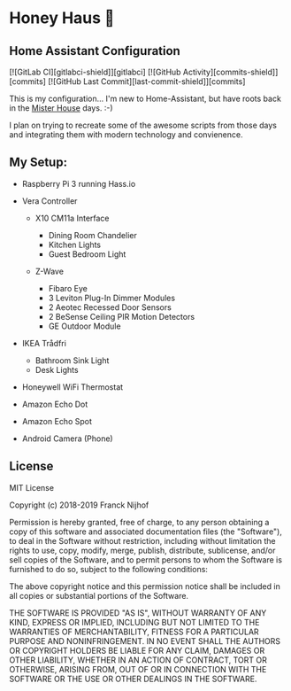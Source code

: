 # Honey Haus :honeybee:

## Home Assistant Configuration

[![GitLab CI][gitlabci-shield]][gitlabci]
[![GitHub Activity][commits-shield]][commits]
[![GitHub Last Commit][last-commit-shield]][commits]

This is my configuration... I'm new to Home-Assistant, but have roots back
in the [Mister House](http://misterhouse.net) days. :-)

I plan on trying to recreate some of the awesome scripts from those days and
integrating them with modern technology and convienence.

## My Setup:

- Raspberry Pi 3 running Hass.io
- Vera Controller

  - X10 CM11a Interface

    - Dining Room Chandelier
    - Kitchen Lights
    - Guest Bedroom Light

  - Z-Wave

    - Fibaro Eye
    - 3 Leviton Plug-In Dimmer Modules
    - 2 Aeotec Recessed Door Sensors
    - 2 BeSense Ceiling PIR Motion Detectors
    - GE Outdoor Module

- IKEA Trådfri
  - Bathroom Sink Light
  - Desk Lights
- Honeywell WiFi Thermostat
- Amazon Echo Dot
- Amazon Echo Spot
- Android Camera (Phone)

## License

MIT License

Copyright (c) 2018-2019 Franck Nijhof

Permission is hereby granted, free of charge, to any person obtaining a copy of this software and associated documentation files (the "Software"), to deal in the Software without restriction, including without limitation the rights to use, copy, modify, merge, publish, distribute, sublicense, and/or sell copies of the Software, and to permit persons to whom the Software is furnished to do so, subject to the following conditions:

The above copyright notice and this permission notice shall be included in all copies or substantial portions of the Software.

THE SOFTWARE IS PROVIDED "AS IS", WITHOUT WARRANTY OF ANY KIND, EXPRESS OR IMPLIED, INCLUDING BUT NOT LIMITED TO THE WARRANTIES OF MERCHANTABILITY, FITNESS FOR A PARTICULAR PURPOSE AND NONINFRINGEMENT. IN NO EVENT SHALL THE AUTHORS OR COPYRIGHT HOLDERS BE LIABLE FOR ANY CLAIM, DAMAGES OR OTHER LIABILITY, WHETHER IN AN ACTION OF CONTRACT, TORT OR OTHERWISE, ARISING FROM, OUT OF OR IN CONNECTION WITH THE SOFTWARE OR THE USE OR OTHER DEALINGS IN THE SOFTWARE.
